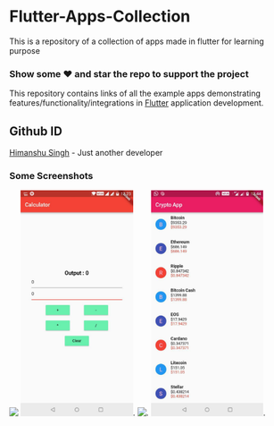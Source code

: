 # Flutter-Apps-Collection
This is a repository of a collection of apps made in flutter for learning purpose

### Show some :heart: and star the repo to support the project

This repository contains links of all the example apps demonstrating features/functionality/integrations in [Flutter](https://flutter.io/) application development.

## Github ID

[Himanshu Singh](https://www.github.com/hi-manshu) - Just another developer

### Some Screenshots
<img src="https://github.com/hi-manshu/Flutter-Login-Screen/blob/master/assets/Screenshot_20180421-173154.jpg" width="40%">
<img src="https://github.com/hi-manshu/Flutter-Calculator/blob/master/calc.jpg" width="40%">.
<img src="https://github.com/hi-manshu/Flutter-Chat-UI/blob/master/chat.jpg" width="40%">.
<img src="https://github.com/hi-manshu/Flutter-Crypto-App/blob/master/assets/crypto.jpg" width="40%">.


